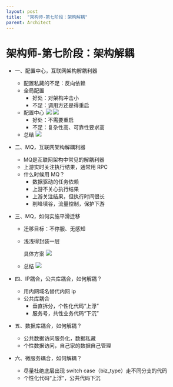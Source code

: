 ```yaml
---
layout: post
title:  "架构师-第七阶段：架构解耦"
parent: Architect
---
```


# 架构师-第七阶段：架构解耦
- 一、配置中心，互联网架构解耦利器
	- 配置私藏的不足：反向依赖
	- 全局配置
		- 好处：对架构冲击小
		- 不足：调用方还是得重启
	- 配置中心
		![](/assets/images/img/104.png)
		![](/assets/images/img/105.png)
		- 好处：不需要重启
		- 不足：复杂性高、可靠性要求高
	- 总结
		![](/assets/images/img/106.png)

- 二、MQ，互联网架构解耦利器
	- MQ是互联网架构中常见的解耦利器
	- 上游实时关注执行结果，通常用 RPC
	- 什么时候用 MQ？
		- 数据驱动的任务依赖
		- 上游不关心执行结果
		- 上游关注结果，但执行时间很长
		- 削峰填谷，流量控制，保护下游

- 三、MQ，如何实施平滑迁移
	- 迁移目标：不停服、无感知
	- 浅浅得封装一层

		具体方案
	![](/assets/images/img/108.png)
	- 总结
		![](/assets/images/img/109.png)

- 四、IP耦合，公共库耦合，如何解耦？
	- 用内网域名替代内网 ip
	- 公共库耦合
		- 垂直拆分，个性化代码“上浮”
		- 服务号，共性业务代码“下沉”

- 五、数据库耦合，如何解耦？
	- 公共数据访问服务化，数据私藏
	- 个性数据访问，自己家的数据自己管理

- 六、微服务耦合，如何解耦？
	- 尽量杜绝底层出现 switch case（biz_type）走不同分支的代码
	- 个性化代码“上浮”，公共代码下沉




<div id="gitalk-container"></div>
<link rel="stylesheet" href="https://unpkg.com/gitalk/dist/gitalk.css">
<script src="https://unpkg.com/gitalk/dist/gitalk.min.js"></script>
<script type="text/javascript">
const gitalk = new Gitalk({
  clientID: 'c8000586a21c80291476',
  clientSecret: '043d2b75bd32c8d03f65d088bbd475c563a287f4',
  repo: 'imoowi.github.io',
  owner: 'imoowi',
  admin: ['imoowi'],
  distractionFreeMode: false  
});
gitalk.render('gitalk-container')
</script>